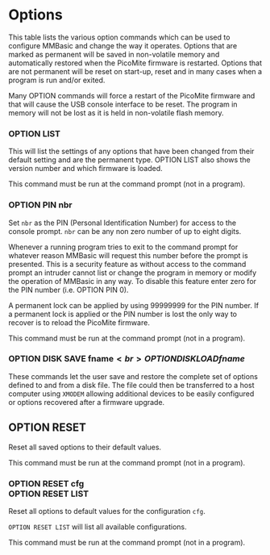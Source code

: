 # Options

This table lists the various option commands which can be used to configure MMBasic and change the way it
operates. Options that are marked as permanent will be saved in non-volatile memory and automatically
restored when the PicoMite firmware is restarted. Options that are not permanent will be reset on start-up, reset
and in many cases when a program is run and/or exited.

Many OPTION commands will force a restart of the PicoMite firmware and that will cause the USB console
interface to be reset. The program in memory will not be lost as it is held in non-volatile flash memory.



### OPTION LIST

This will list the settings of any options that have been changed from their default setting and are the permanent type. OPTION LIST also shows the version number and which firmware is loaded.

This command must be run at the command prompt (not in a program).


### OPTION PIN nbr

Set `nbr` as the PIN (Personal Identification Number) for access to the
console prompt. `nbr` can be any non zero number of up to eight digits.

Whenever a running program tries to exit to the command prompt for
whatever reason MMBasic will request this number before the prompt is
presented. This is a security feature as without access to the command
prompt an intruder cannot list or change the program in memory or
modify the operation of MMBasic in any way. To disable this feature
enter zero for the PIN number (i.e. OPTION PIN 0).

A permanent lock can be applied by using 99999999 for the PIN
number. If a permanent lock is applied or the PIN number is lost the
only way to recover is to reload the PicoMite firmware.

This command must be run at the command prompt (not in a program).


### OPTION DISK SAVE fname$<br>OPTION DISK LOAD fname$

These commands let the user save and restore the complete set of options defined to and from a disk file. The file could then be transferred to a host computer using `XMODEM` allowing additional devices to be easily configured or options recovered after a firmware upgrade.


## OPTION RESET

Reset all saved options to their default values.

This command must be run at the command prompt (not in a program).


### OPTION RESET cfg <br> OPTION RESET LIST

Reset all options to default values for the configuration `cfg`.

`OPTION RESET LIST` will list all available configurations.

This command must be run at the command prompt (not in a program).